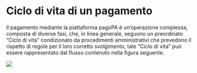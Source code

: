# Ciclo di vita di un pagamento

Il pagamento mediante la piattaforma pagoPA è un’operazione complessa, composta di diverse fasi, che, in linea generale, seguono un preordinato “Ciclo di vita” condizionato da procedimenti amministrativi che prevedono il rispetto di regole per il loro corretto svolgimento, tale “Ciclo di vita” può essere rappresentato dal flusso contenuto nella figura seguente.

![](../../.gitbook/assets/ciclo_pagamento.png)

